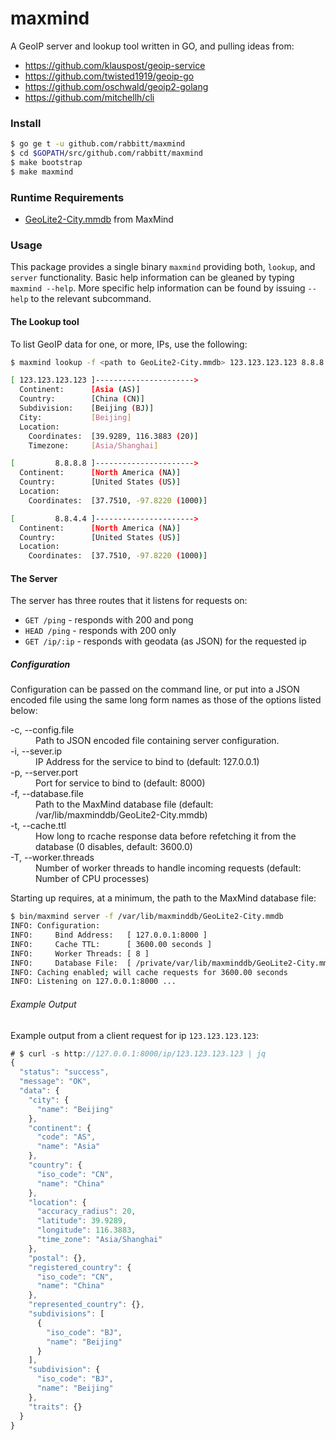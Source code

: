 # maxmind
A GeoIP server and lookup tool written in GO, and pulling ideas from:

- https://github.com/klauspost/geoip-service
- https://github.com/twisted1919/geoip-go
- https://github.com/oschwald/geoip2-golang    
- https://github.com/mitchellh/cli

### Install  
```bash
$ go ge t -u github.com/rabbitt/maxmind
$ cd $GOPATH/src/github.com/rabbitt/maxmind
$ make bootstrap
$ make maxmind
```

### Runtime Requirements
- [GeoLite2-City.mmdb](https://dev.maxmind.com/geoip/geoip2/geolite2/#Downloads) from MaxMind

### Usage

This package provides a single binary `maxmind` providing both, `lookup`, and `server` functionality. Basic help
information can be gleaned by typing `maxmind --help`. More specific help information can be found by issuing
`--help` to the relevant subcommand.

#### The Lookup tool

To list GeoIP data for one, or more, IPs, use the following:
```bash
$ maxmind lookup -f <path to GeoLite2-City.mmdb> 123.123.123.123 8.8.8.8 8.8.4.4

[ 123.123.123.123 ]---------------------->
  Continent:      [Asia (AS)]
  Country:        [China (CN)]
  Subdivision:    [Beijing (BJ)]
  City:           [Beijing]
  Location:
    Coordinates:  [39.9289, 116.3883 (20)]
    Timezone:     [Asia/Shanghai]

[         8.8.8.8 ]---------------------->
  Continent:      [North America (NA)]
  Country:        [United States (US)]
  Location:
    Coordinates:  [37.7510, -97.8220 (1000)]

[         8.8.4.4 ]---------------------->
  Continent:      [North America (NA)]
  Country:        [United States (US)]
  Location:
    Coordinates:  [37.7510, -97.8220 (1000)]
```

#### The Server

The server has three routes that it listens for requests on:
* `GET /ping`   - responds with 200 and pong
* `HEAD /ping`  - responds with 200 only
* `GET /ip/:ip` - responds with geodata (as JSON) for the requested ip

##### Configuration

Configuration can be passed on the command line, or put into a JSON encoded file
using the same long form names as those of the options listed below:

<dl>
  <dt>-c, --config.file <file></dt>
  <dd>Path to JSON encoded file containing server configuration.</dd>

  <dt>-i, --sever.ip <file></dt>
  <dd>IP Address for the service to bind to (default: 127.0.0.1)</dd>

  <dt>-p, --server.port <file></dt>
  <dd>Port for service to bind to (default: 8000)</dd>

  <dt>-f, --database.file <file></dt>
  <dd>Path to the MaxMind database file (default: /var/lib/maxminddb/GeoLite2-City.mmdb)</dd>

  <dt>-t, --cache.ttl <file></dt>
  <dd>How long to rcache response data before refetching it from the database (0 disables, default: 3600.0)</dd>

  <dt>-T, --worker.threads <file></dt>
  <dd>Number of worker threads to handle incoming requests (default: Number of CPU processes)</dd>
</dl>

Starting up requires, at a minimum, the path to the MaxMind database file:

```bash
$ bin/maxmind server -f /var/lib/maxminddb/GeoLite2-City.mmdb
INFO: Configuration:
INFO:     Bind Address:   [ 127.0.0.1:8000 ]
INFO:     Cache TTL:      [ 3600.00 seconds ]
INFO:     Worker Threads: [ 8 ]
INFO:     Database File:  [ /private/var/lib/maxminddb/GeoLite2-City.mmdb ]
INFO: Caching enabled; will cache requests for 3600.00 seconds
INFO: Listening on 127.0.0.1:8000 ...
```

###### Example Output
Example output from a client request for ip `123.123.123.123`:

```javascript
# $ curl -s http://127.0.0.1:8000/ip/123.123.123.123 | jq
{
  "status": "success",
  "message": "OK",
  "data": {
    "city": {
      "name": "Beijing"
    },
    "continent": {
      "code": "AS",
      "name": "Asia"
    },
    "country": {
      "iso_code": "CN",
      "name": "China"
    },
    "location": {
      "accuracy_radius": 20,
      "latitude": 39.9289,
      "longitude": 116.3883,
      "time_zone": "Asia/Shanghai"
    },
    "postal": {},
    "registered_country": {
      "iso_code": "CN",
      "name": "China"
    },
    "represented_country": {},
    "subdivisions": [
      {
        "iso_code": "BJ",
        "name": "Beijing"
      }
    ],
    "subdivision": {
      "iso_code": "BJ",
      "name": "Beijing"
    },
    "traits": {}
  }
}
```
